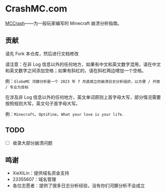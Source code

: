 # CrashMC.com

[MCCrash](https://crashmc.com/)——为一般玩家编写的 Minecraft 崩溃分析指南。

## 贡献

请先 Fork 本仓库，然后进行文档修改

请注意：在非 Log 信息以外的任何地方，如果有中文和英文数字混用，请在中文和英文数字之间添加空格；如果有斜杠的，请在斜杠两边增加一个空格。

例：`GlobeMC 河豚分析是一个 2023 年 7 月底成立的崩溃日志分析组织，以方便 / 开放 / 专业为目标`

在涉及非 Log 信息以外的任何地方，英文单词原则上首字母大写，部分情况需要按照规则大写，英文句子首字母大写。

例：`Minecraft`、`OptiFine`、`What your love is your life.`

## TODO

- [ ] 收录大部分崩溃问题

## 鸣谢

- XieXiLin：提供域名资金支持
- 23355607：域名管理
- 各位志愿者：提供了很多日志分析经验，没有你们河豚分析不会成立
